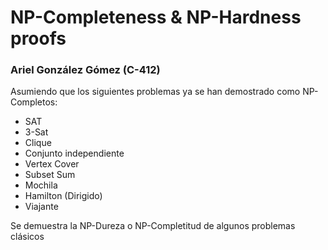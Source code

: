 # NP-Completeness & NP-Hardness proofs
### Ariel González Gómez (C-412)

Asumiendo que los siguientes problemas ya se han demostrado como NP-Completos:
- SAT
- 3-Sat
- Clique
- Conjunto independiente
- Vertex Cover
- Subset Sum
- Mochila
- Hamilton (Dirigido)
- Viajante

Se demuestra la NP-Dureza o NP-Completitud de algunos problemas clásicos
